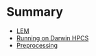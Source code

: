 # Summary

* [LEM](README.md)
* [Running on Darwin HPCS](install/hpc.md)
* [Preprocessing](input/input.md)
